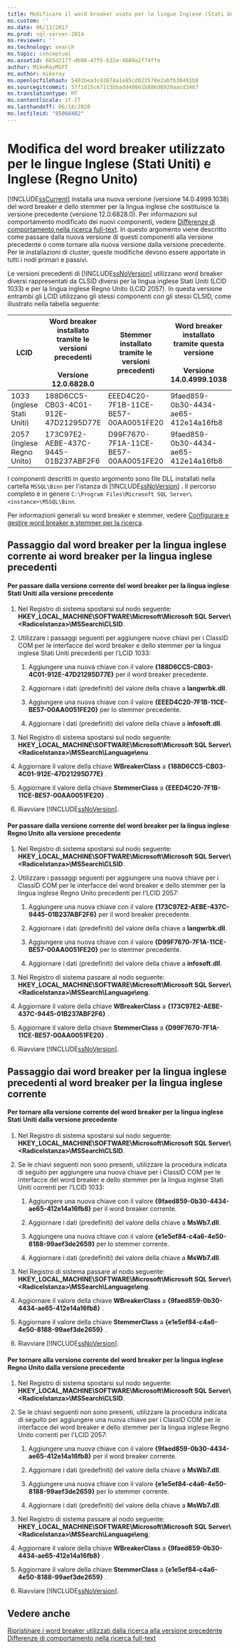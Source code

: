 ```yaml
---
title: Modificare il word breaker usato per le lingue Inglese (Stati Uniti) e Inglese (Regno Unito) | Microsoft Docs
ms.custom: ''
ms.date: 06/13/2017
ms.prod: sql-server-2014
ms.reviewer: ''
ms.technology: search
ms.topic: conceptual
ms.assetid: 6b5d2177-db98-47f5-b32e-4b80a2f74ffe
author: MikeRayMSFT
ms.author: mikeray
ms.openlocfilehash: 5401bea3c42674a1e85cd823570e2abfb30491b0
ms.sourcegitcommit: 57f1d15c67113bbadd40861b886d6929aacd3467
ms.translationtype: MT
ms.contentlocale: it-IT
ms.lasthandoff: 06/18/2020
ms.locfileid: "85068402"
---
```

# <a name="change-the-word-breaker-used-for-us-english-and-uk-english"></a>Modifica del word breaker utilizzato per le lingue Inglese (Stati Uniti) e Inglese (Regno Unito)
  [!INCLUDE[ssCurrent](../../includes/sscurrent-md.md)] installa una nuova versione (versione 14.0.4999.1038) del word breaker e dello stemmer per la lingua inglese che sostituisce la versione precedente (versione 12.0.6828.0). Per informazioni sul comportamento modificato dei nuovi componenti, vedere [Differenze di comportamento nella ricerca full-text](full-text-search.md). In questo argomento viene descritto come passare dalla nuova versione di questi componenti alla versione precedente o come tornare alla nuova versione dalla versione precedente. Per le installazioni di cluster, queste modifiche devono essere apportate in tutti i nodi primari e passivi.  
  
 Le versioni precedenti di [!INCLUDE[ssNoVersion](../../includes/ssnoversion-md.md)] utilizzano word breaker diversi rappresentati da CLSID diversi per la lingua inglese Stati Uniti (LCID 1033) e per la lingua inglese Regno Unito (LCID 2057). In questa versione entrambi gli LCID utilizzano gli stessi componenti con gli stessi CLSID, come illustrato nella tabella seguente:  
  
|LCID|Word breaker installato tramite le versioni precedenti<br /><br /> Versione 12.0.6828.0|Stemmer installato tramite le versioni precedenti|Word breaker installato tramite questa versione<br /><br /> Versione 14.0.4999.1038|Stemmer installato tramite questa versione|  
|----------|-------------------------------------------------------------------------|--------------------------------------------|-----------------------------------------------------------------------|---------------------------------------|  
|1033<br />(inglese Stati Uniti)|188D6CC5-CB03-4C01-912E-47D21295D77E|EEED4C20-7F1B-11CE-BE57-00AA0051FE20|9faed859-0b30-4434-ae65-412e14a16fb8|e1e5ef84-c4a6-4e50-8188-99aef3de2659|  
|2057<br />(inglese Regno Unito)|173C97E2-AEBE-437C-9445-01B237ABF2F6|D99F7670-7F1A-11CE-BE57-00AA0051FE20|9faed859-0b30-4434-ae65-412e14a16fb8|e1e5ef84-c4a6-4e50-8188-99aef3de2659|  
  
 I componenti descritti in questo argomento sono file DLL installati nella cartella `MSSQL\Binn` per l'istanza di [!INCLUDE[ssNoVersion](../../includes/ssnoversion-md.md)] . Il percorso completo è in genere `C:\Program Files\Microsoft SQL Server\<instance>\MSSQL\Binn`.  
  
 Per informazioni generali su word breaker e stemmer, vedere [Configurare e gestire word breaker e stemmer per la ricerca](configure-and-manage-word-breakers-and-stemmers-for-search.md).  
  
## <a name="switching-from-the-current-english-word-breaker-to-the-previous-english-word-breakers"></a>Passaggio dal word breaker per la lingua inglese corrente ai word breaker per la lingua inglese precedenti  
  
#### <a name="to-switch-from-the-current-version-of-the-us-english-word-breaker-to-the-previous-version"></a>Per passare dalla versione corrente del word breaker per la lingua inglese Stati Uniti alla versione precedente  
  
1.  Nel Registro di sistema spostarsi sul nodo seguente: **HKEY_LOCAL_MACHINE\SOFTWARE\Microsoft\Microsoft SQL Server\\<RadiceIstanza\>\MSSearch\CLSID**.  
  
2.  Utilizzare i passaggi seguenti per aggiungere nuove chiavi per i ClassID COM per le interfacce del word breaker e dello stemmer per la lingua inglese Stati Uniti precedenti per l'LCID 1033:  
  
    1.  Aggiungere una nuova chiave con il valore **{188D6CC5-CB03-4C01-912E-47D21295D77E}** per il word breaker precedente.  
  
    2.  Aggiornare i dati (predefiniti) del valore della chiave a **langwrbk.dll**.  
  
    3.  Aggiungere una nuova chiave con il valore **{EEED4C20-7F1B-11CE-BE57-00AA0051FE20}** per lo stemmer precedente.  
  
    4.  Aggiornare i dati (predefiniti) del valore della chiave a **infosoft.dll**.  
  
3.  Nel Registro di sistema spostarsi sul nodo seguente: **HKEY_LOCAL_MACHINE\SOFTWARE\Microsoft\Microsoft SQL Server\\<RadiceIstanza\>\MSSearch\Language\enu**.  
  
4.  Aggiornare il valore della chiave **WBreakerClass** a **{188D6CC5-CB03-4C01-912E-47D21295D77E}** .  
  
5.  Aggiornare il valore della chiave **StemmerClass** a **{EEED4C20-7F1B-11CE-BE57-00AA0051FE20}** .  
  
6.  Riavviare [!INCLUDE[ssNoVersion](../../includes/ssnoversion-md.md)].  
  
#### <a name="to-switch-from-the-current-version-of-the-uk-english-word-breaker-to-the-previous-version"></a>Per passare dalla versione corrente del word breaker per la lingua inglese Regno Unito alla versione precedente  
  
1.  Nel Registro di sistema spostarsi sul nodo seguente: **HKEY_LOCAL_MACHINE\SOFTWARE\Microsoft\Microsoft SQL Server\\<RadiceIstanza\>\MSSearch\CLSID**.  
  
2.  Utilizzare i passaggi seguenti per aggiungere una nuova chiave per i ClassID COM per le interfacce del word breaker e dello stemmer per la lingua inglese Regno Unito precedenti per l'LCID 2057:  
  
    1.  Aggiungere una nuova chiave con il valore **{173C97E2-AEBE-437C-9445-01B237ABF2F6}** per il word breaker precedente.  
  
    2.  Aggiornare i dati (predefiniti) del valore della chiave a **langwrbk.dll**.  
  
    3.  Aggiungere una nuova chiave con il valore **{D99F7670-7F1A-11CE-BE57-00AA0051FE20}** per lo stemmer precedente.  
  
    4.  Aggiornare i dati (predefiniti) del valore della chiave a **infosoft.dll**.  
  
3.  Nel Registro di sistema passare al nodo seguente: **HKEY_LOCAL_MACHINE\SOFTWARE\Microsoft\Microsoft SQL Server\\<RadiceIstanza\>\MSSearch\Language\eng**.  
  
4.  Aggiornare il valore della chiave **WBreakerClass** a **{173C97E2-AEBE-437C-9445-01B237ABF2F6}** .  
  
5.  Aggiornare il valore della chiave **StemmerClass** a **{D99F7670-7F1A-11CE-BE57-00AA0051FE20}** .  
  
6.  Riavviare [!INCLUDE[ssNoVersion](../../includes/ssnoversion-md.md)].  
  
## <a name="switching-back-from-the-previous-english-word-breakers-to-the-current-english-word-breaker"></a>Passaggio dai word breaker per la lingua inglese precedenti al word breaker per la lingua inglese corrente  
  
#### <a name="to-switch-back-from-the-previous-version-of-the-us-english-word-breaker-to-the-current-version"></a>Per tornare alla versione corrente del word breaker per la lingua inglese Stati Uniti dalla versione precedente  
  
1.  Nel Registro di sistema spostarsi sul nodo seguente: **HKEY_LOCAL_MACHINE\SOFTWARE\Microsoft\Microsoft SQL Server\\<RadiceIstanza\>\MSSearch\CLSID**.  
  
2.  Se le chiavi seguenti non sono presenti, utilizzare la procedura indicata di seguito per aggiungere una nuova chiave per i ClassID COM per le interfacce del word breaker e dello stemmer per la lingua inglese Stati Uniti correnti per l'LCID 1033:  
  
    1.  Aggiungere una nuova chiave con il valore **{9faed859-0b30-4434-ae65-412e14a16fb8}** per il word breaker corrente.  
  
    2.  Aggiornare i dati (predefiniti) del valore della chiave a **MsWb7.dll**.  
  
    3.  Aggiungere una nuova chiave con il valore **{e1e5ef84-c4a6-4e50-8188-99aef3de2659}** per lo stemmer corrente.  
  
    4.  Aggiornare i dati (predefiniti) del valore della chiave a **MsWb7.dll**.  
  
3.  Nel Registro di sistema passare al nodo seguente: **HKEY_LOCAL_MACHINE\SOFTWARE\Microsoft\Microsoft SQL Server\\<RadiceIstanza\>\MSSearch\Language\eng**.  
  
4.  Aggiornare il valore della chiave **WBreakerClass** a **{9faed859-0b30-4434-ae65-412e14a16fb8}** .  
  
5.  Aggiornare il valore della chiave **StemmerClass** a **{e1e5ef84-c4a6-4e50-8188-99aef3de2659}** .  
  
6.  Riavviare [!INCLUDE[ssNoVersion](../../includes/ssnoversion-md.md)].  
  
#### <a name="to-switch-back-from-the-previous-version-of-the-uk-english-word-breaker-to-the-current-version"></a>Per tornare alla versione corrente del word breaker per la lingua inglese Regno Unito dalla versione precedente  
  
1.  Nel Registro di sistema spostarsi sul nodo seguente: **HKEY_LOCAL_MACHINE\SOFTWARE\Microsoft\Microsoft SQL Server\\<RadiceIstanza\>\MSSearch\CLSID**.  
  
2.  Se le chiavi seguenti non sono presenti, utilizzare la procedura indicata di seguito per aggiungere una nuova chiave per i ClassID COM per le interfacce del word breaker e dello stemmer per la lingua inglese Regno Unito correnti per l'LCID 2057:  
  
    1.  Aggiungere una nuova chiave con il valore **{9faed859-0b30-4434-ae65-412e14a16fb8}** per il word breaker corrente.  
  
    2.  Aggiornare i dati (predefiniti) del valore della chiave a **MsWb7.dll**.  
  
    3.  Aggiungere una nuova chiave con il valore **{e1e5ef84-c4a6-4e50-8188-99aef3de2659}** per lo stemmer corrente.  
  
    4.  Aggiornare i dati (predefiniti) del valore della chiave a **MsWb7.dll**.  
  
3.  Nel Registro di sistema passare al nodo seguente: **HKEY_LOCAL_MACHINE\SOFTWARE\Microsoft\Microsoft SQL Server\\<RadiceIstanza\>\MSSearch\Language\eng**.  
  
4.  Aggiornare il valore della chiave **WBreakerClass** a **{9faed859-0b30-4434-ae65-412e14a16fb8}** .  
  
5.  Aggiornare il valore della chiave **StemmerClass** a **{e1e5ef84-c4a6-4e50-8188-99aef3de2659}** .  
  
6.  Riavviare [!INCLUDE[ssNoVersion](../../includes/ssnoversion-md.md)].  
  
## <a name="see-also"></a>Vedere anche  
 [Ripristinare i word breaker utilizzati dalla ricerca alla versione precedente](revert-the-word-breakers-used-by-search-to-the-previous-version.md)   
 [Differenze di comportamento nella ricerca full-text](full-text-search.md)  
  
  

